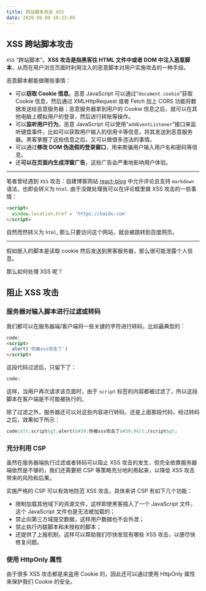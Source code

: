```yaml
---
title: 跨站脚本攻击 XSS
date: 2020-06-09 18:23:09
---
```


## XSS 跨站脚本攻击

`XSS` “跨站脚本”。**XSS 攻击是指黑客往 HTML 文件中或者 DOM 中注入恶意脚本**，从而在用户浏览页面时利用注入的恶意脚本对用户实施攻击的一种手段。

恶意脚本都能做哪些事情：

- 可以**窃取 Cookie 信息**。恶意 JavaScript 可以通过“`document.cookie`”获取 Cookie 信息，然后通过 XMLHttpRequest 或者 Fetch 加上 CORS 功能将数据发送给恶意服务器；恶意服务器拿到用户的 Cookie 信息之后，就可以在其他电脑上模拟用户的登录，然后进行转账等操作。
- 可以**监听用户行为**。恶意 JavaScript 可以使用“`addEventListener`”接口来监听键盘事件，比如可以获取用户输入的信用卡等信息，将其发送到恶意服务器。黑客掌握了这些信息之后，又可以做很多违法的事情。
- 可以通过**修改 DOM 伪造假的登录窗口**，用来欺骗用户输入用户名和密码等信息。
- 还**可以在页面内生成浮窗广告**，这些广告会严重地影响用户体验。

---

笔者曾经遇到 `XSS` 攻击：自建博客网站 [react-blog](https://github.com/alvin0216/react-blog) 中允许评论且支持 `markdown` 语法，也即会转义为 `html`. 由于没做处理我可以在评论框里做 XSS 攻击的一些事情：

```html
<script>
  window.location.href = 'https://baidu.com'
</script>
```

自然而然转义为 `html`, 那么只要访问这个网站，就会被跳转到百度网页。

---

假如嵌入的脚本是读取 cookie 然后发送到黑客服务器，那么很可能泄露个人信息。

那么如何处理 XSS 呢？

## 阻止 XSS 攻击

### 服务器对输入脚本进行过滤或转码

我们都可以在服务器端/客户端将一些关键的字符进行转码，比如最典型的：

```html
code:
<script>
  alert('你被xss攻击了')
</script>
```

这段代码过滤后，只留下了：

```html
code:
```

这样，当用户再次请求该页面时，由于 `script` 标签的内容都被过滤了，所以这段脚本在客户端是不可能被执行的。

除了过滤之外，服务器还可以对这些内容进行转码，还是上面那段代码，经过转码之后，效果如下所示：

```html
code:&lt;script&gt;alert(&#39;你被xss攻击了&#39;)&lt;/script&gt;
```

### 充分利用 CSP

虽然在服务器端执行过滤或者转码可以阻止 XSS 攻击的发生，但完全依靠服务器端依然是不够的，我们还需要把 CSP 等策略充分地利用起来，以降低 XSS 攻击带来的风险和后果。

实施严格的 CSP 可以有效地防范 XSS 攻击，具体来讲 CSP 有如下几个功能：

- 限制加载其他域下的资源文件，这样即使黑客插入了一个 JavaScript 文件，这个 JavaScript 文件也是无法被加载的；
- 禁止向第三方域提交数据，这样用户数据也不会外泄；
- 禁止执行内联脚本和未授权的脚本；
- 还提供了上报机制，这样可以帮助我们尽快发现有哪些 XSS 攻击，以便尽快修复问题。

### 使用 HttpOnly 属性

由于很多 XSS 攻击都是来盗用 Cookie 的，因此还可以通过使用 HttpOnly 属性来保护我们 Cookie 的安全。
